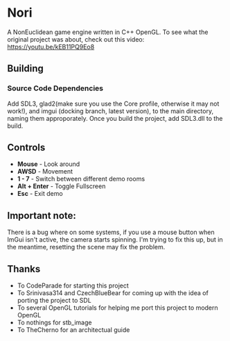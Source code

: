 # Nori
A NonEuclidean game engine written in C++ OpenGL.
To see what the original project was about, check out this video:
https://youtu.be/kEB11PQ9Eo8

## Building

### Source Code Dependencies
Add SDL3, glad2(make sure you use the Core profile, otherwise it may not work!), and imgui (docking branch, latest version), to the main directory, naming them approporately.  Once you build the project, add SDL3.dll to the build.

## Controls
* **Mouse** - Look around
* **AWSD** - Movement
* **1 - 7** - Switch between different demo rooms
* **Alt + Enter** - Toggle Fullscreen
* **Esc** - Exit demo

## Important note:
There is a bug where on some systems, if you use a mouse button when ImGui isn't active, the camera starts spinning. I'm trying to fix this up, but in the meantime, resetting the scene may fix the problem.

## Thanks
- To CodeParade for starting this project
- To Srinivasa314 and CzechBlueBear for coming up with the idea of porting the project to SDL
- To several OpenGL tutorials for helping me port this project to modern OpenGL
- To nothings for stb_image
- To TheCherno for an architectual guide